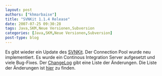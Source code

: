 ```yaml
---
layout: post
authors: ["khmarbaise"]
title: "SVNKit 1.1.4 Release"
date: 2007-07-25 09:30:28
tags: Java,SKM,Neue Versionen,Subversion
categories: [Java,SKM,Neue Versionen,Subversion]
post-type: blog
---
```

Es gibt wieder ein Update des [SVNKit](http://www.svnkit.com). Der Connection Pool wurde neu implementiert. 
Es wurde ein Continous Integration Server aufgesetzt und viele Bug-Fixes. Der [ChangeLog](http://svn.svnkit.com/repos/svnkit/tags/1.1.4/changelog.txt) gibt 
eine Liste der Änderungen.  Die Liste der Änderungen ist [hier](http://svnkit.com/tracker/changelog_page.php) zu finden.
